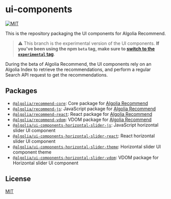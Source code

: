 # ui-components

[![MIT](https://img.shields.io/badge/license-MIT-green?style=flat-square)](./LICENSE)

This is the repository packaging the UI components for Algolia Recommend.

> ⚠️ This branch is the experimental version of the UI components. **If you've been using the npm `beta` tag, make sure to [switch to the `experimental` tag](/packages/recommend-react#installation)**.

During the beta of Algolia Recommend, the UI components rely on an Algolia Index to retrieve the recommendations, and perform a regular Search API request to get the recommendations.

## Packages

- [`@algolia/recommend-core`](/packages/recommend-react): Core package for [Algolia Recommend](https://www.algolia.com/doc/guides/algolia-ai/recommend/)
- [`@algolia/recommend-js`](/packages/recommend-js): JavaScript package for [Algolia Recommend](https://www.algolia.com/doc/guides/algolia-ai/recommend/)
- [`@algolia/recommend-react`](/packages/recommend-react): React package for [Algolia Recommend](https://www.algolia.com/doc/guides/algolia-ai/recommend/)
- [`@algolia/recommend-vdom`](/packages/recommend-react): VDOM package for [Algolia Recommend](https://www.algolia.com/doc/guides/algolia-ai/recommend/)
- [`@algolia/ui-components-horizontal-slider-js`](/packages/horizontal-slider-js): JavaScript horizontal slider UI component
- [`@algolia/ui-components-horizontal-slider-react`](/packages/horizontal-slider-react): React horizontal slider UI component
- [`@algolia/ui-components-horizontal-slider-theme`](/packages/horizontal-slider-theme): Horizontal slider UI component theme
- [`@algolia/ui-components-horizontal-slider-vdom`](/packages/horizontal-slider-vdom): VDOM package for Horizontal slider UI component

## License

[MIT](LICENSE)
